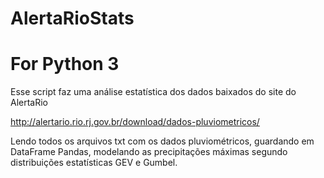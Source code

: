 # AlertaRioStats

# For Python 3

Esse script faz uma análise estatística dos dados baixados do site do AlertaRio

http://alertario.rio.rj.gov.br/download/dados-pluviometricos/

Lendo todos os arquivos txt com os dados pluviométricos, guardando em DataFrame Pandas, modelando as precipitações máximas segundo distribuições estatísticas GEV e Gumbel.

